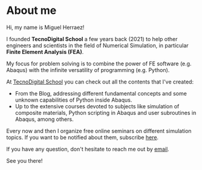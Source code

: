 # About me

Hi, my name is Miguel Herraez!

I founded **TecnoDigital School** a few years back (2021) to help other engineers and scientists in the field of Numerical Simulation, in particular **Finite Element Analysis (FEA)**.

My focus for problem solving is to combine the power of FE software (e.g. Abaqus) with the infinite versatility of programming (e.g. Python).

At [TecnoDigital School](https://tecnodigitalschool.com/) you can check out all the contents that I've created:
- From the Blog, addressing different fundamental concepts and some unknown capabilities of Python inside Abaqus.
- Up to the extensive courses devoted to subjects like simulation of composite materials, Python scripting in Abaqus and user subroutines in Abaqus, among others.

Every now and then I organize free online seminars on different simulation topics. If you want to be notified about them, subscribe [here](https://tecnodigitalschool.com/gift/).

If you have any question, don't hesitate to reach me out by [email](mailto:contact@tecnodigitalschool.com).

See you there!

<!--
**tecnodigitalschool/tecnodigitalschool** is a ✨ _special_ ✨ repository because its `README.md` (this file) appears on your GitHub profile.

Here are some ideas to get you started:

- 🔭 I’m currently working on ...
- 🌱 I’m currently learning ...
- 👯 I’m looking to collaborate on ...
- 🤔 I’m looking for help with ...
- 💬 Ask me about ...
- 📫 How to reach me: ...
- 😄 Pronouns: ...
- ⚡ Fun fact: ...
-->
